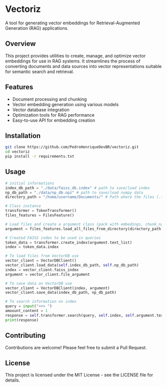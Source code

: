 # Vectoriz

A tool for generating vector embeddings for Retrieval-Augmented Generation (RAG) applications.

## Overview

This project provides utilities to create, manage, and optimize vector embeddings for use in RAG systems. It streamlines the process of converting documents and data sources into vector representations suitable for semantic search and retrieval.

## Features

- Document processing and chunking
- Vector embedding generation using various models
- Vector database integration
- Optimization tools for RAG performance
- Easy-to-use API for embedding creation

## Installation

```bash
git clone https://github.com/PedroHenriqueDevBR/vectoriz.git
cd vectoriz
pip install -r requirements.txt
```

## Usage

```python
# initial informations
index_db_path = "./data/faiss_db.index" # path to save/load index
np_db_path = "./data/np_db.npz" # path to save/load numpy data
directory_path = "/home/username/Documents/" # Path where the files (.txt, .docx) are saved

# Class instance
transformer = TokenTransformer()
files_features = FilesFeature()

# Load files and create a argument class (pack with embedings, chunk_names and text_list)
argument = files_features.load_all_files_from_directory(directory_path)

# Created FAISS index to be used in queries
token_data = transformer.create_index(argument.text_list)
index = token_data.index

# To load files from VectorDB use
vector_client = VectorDBClient()
vector_client.load_data(self.index_db_path, self.np_db_path)
index = vector_client.faiss_index
argument = vector_client.file_argument

# To save data on VectorDB use
vector_client = VectorDBClient(index, argument)
vector_client.save_data(index_db_path, np_db_path)

# To search information on index
query = input(">>> ")
amoount_content = 1
response = self.transformer.search(query, self.index, self.argument.text_list, amoount_content)
print(response)
```

## Contributing

Contributions are welcome! Please feel free to submit a Pull Request.

## License

This project is licensed under the MIT License - see the LICENSE file for details.